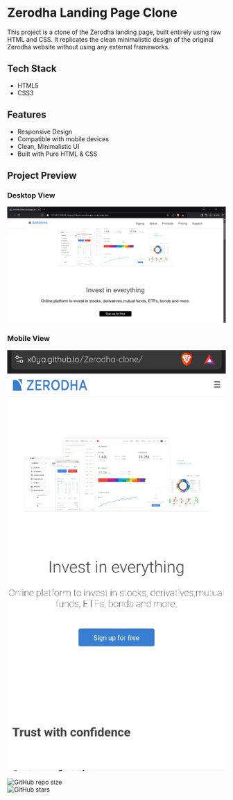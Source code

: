 # Zerodha Landing Page Clone
This project is a clone of the Zerodha landing page, built entirely using raw HTML and CSS. It replicates the clean minimalistic design of the original Zerodha website without using any external frameworks.
## Tech Stack  
- HTML5  
- CSS3 
## Features  
- Responsive Design
- Compatible with mobile devices  
- Clean, Minimalistic UI  
- Built with Pure HTML & CSS
## Project Preview  

### Desktop View
![Zerodha Landing Page Clone](./Img/Screenshot.png)

### Mobile View
![Zerodha Landing Page Clone](./Img/Screenshot2.png)


![GitHub repo size](https://img.shields.io/github/repo-size/x0ya/Zerodha-clone)  
![GitHub stars](https://img.shields.io/github/stars/x0ya/Zerodha-clone?style=social)  

